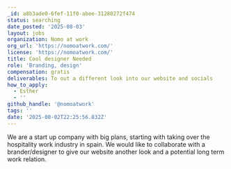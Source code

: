 ```yaml
---
_id: a8b3ade0-6fef-11f0-abee-31280272f474
status: searching
date_posted: '2025-08-03'
layout: jobs
organization: Nomo at work
org_url: 'https://nomoatwork.com/'
license: 'https://nomoatwork.com/'
title: Cool designer Needed
role: 'Branding, design'
compensation: gratis
deliverables: To out a different look into our website and socials
how_to_apply:
  - Esther
  - ''
github_handle: '@nomoatwork'
tags: ''
date: '2025-08-02T22:25:56.832Z'
---
```

We are a start up company with big plans, starting with taking over the hospitality work industry in spain. We would like to collaborate with a brander/designer to give our website another look and a potential long term work relation.
